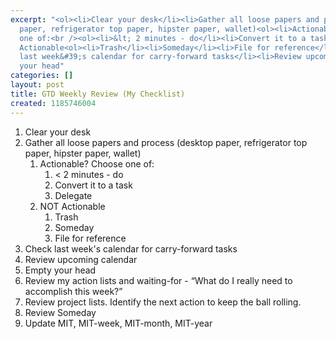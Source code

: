 ```yaml
---
excerpt: "<ol><li>Clear your desk</li><li>Gather all loose papers and process (desktop
  paper, refrigerator top paper, hipster paper, wallet)<ol><li>Actionable? Choose
  one of:<br /><ol><li>&lt; 2 minutes - do</li><li>Convert it to a task</li><li>Delegate</li></ol></li><li>NOT
  Actionable<ol><li>Trash</li><li>Someday</li><li>File for reference</li></ol></li></ol></li><li>Check
  last week&#39;s calendar for carry-forward tasks</li><li>Review upcoming calendar</li><li>Empty
  your head"
categories: []
layout: post
title: GTD Weekly Review (My Checklist)
created: 1185746004
---
```

<ol><li>Clear your desk</li><li>Gather all loose papers and process (desktop paper, refrigerator top paper, hipster paper, wallet)<ol><li>Actionable? Choose one of:<br /><ol><li>&lt; 2 minutes - do</li><li>Convert it to a task</li><li>Delegate</li></ol></li><li>NOT Actionable<ol><li>Trash</li><li>Someday</li><li>File for reference</li></ol></li></ol></li><li>Check last week&#39;s calendar for carry-forward tasks</li><li>Review upcoming calendar</li><li>Empty your head<br /></li><li>Review my action lists and waiting-for - “What do I really need to accomplish this week?”</li><li>Review project lists. Identify the next action to keep the ball rolling.</li><li>Review Someday</li><li>Update MIT, MIT-week, MIT-month, MIT-year<br /> </li></ol>
